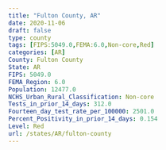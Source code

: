 ```yaml
---
title: "Fulton County, AR"
date: 2020-11-06
draft: false
type: county
tags: [FIPS:5049.0,FEMA:6.0,Non-core,Red]
categories: [AR]
County: Fulton County
State: AR
FIPS: 5049.0
FEMA_Region: 6.0
Population: 12477.0
NCHS_Urban_Rural_Classification: Non-core
Tests_in_prior_14_days: 312.0
Fourteen_day_test_rate_per_100000: 2501.0
Percent_Positivity_in_prior_14_days: 0.154
Level: Red
url: /states/AR/fulton-county
---
```



